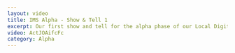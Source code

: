 ```yaml
---
layout: video
title: IMS Alpha - Show & Tell 1
excerpt: Our first show and tell for the alpha phase of our Local Digital funded project exploring income management and ePayment systems. Run on June16th 2020 at 12:00.
video: ActJOAifcFc
category: Alpha
---
```

